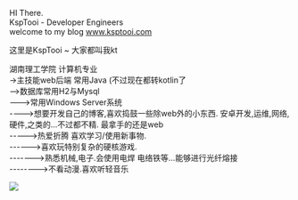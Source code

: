 
HI There.   
KspTooi - Developer Engineers   
welcome to my blog www.ksptooi.com   

这里是KspTooi ~ 大家都叫我kt   

湖南理工学院 计算机专业  
->主技能web后端 常用Java (不过现在都转kotlin了  
-->数据库常用H2与Mysql  
--->常用Windows Server系统  
---->想要开发自己的博客,喜欢捣鼓一些除web外的小东西. 安卓开发,运维,网络,硬件,之类的...不过都不精. 最拿手的还是web   
----->热爱折腾 喜欢学习/使用新事物.    
------>喜欢玩特别复杂的硬核游戏.  
------->熟悉机械,电子.会使用电焊 电络铁等...能够进行光纤熔接   
-------->不看动漫.喜欢听轻音乐   





![](https://github-readme-stats.vercel.app/api?username=KspTooi)

<!--
**KspTooi/KspTooi** is a ✨ _special_ ✨ repository because its `README.md` (this file) appears on your GitHub profile.
### Hi there 👋
Here are some ideas to get you started:

- 🔭 I’m currently working on ...
- 🌱 I’m currently learning ...
- 👯 I’m looking to collaborate on ...
- 🤔 I’m looking for help with ...
- 💬 Ask me about ...
- 📫 How to reach me: ...
- 😄 Pronouns: ...
- ⚡ Fun fact: ...
-->
